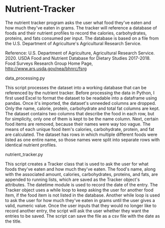# Nutrient-Tracker
The nutrient tracker program asks the user what food they've eaten and how much they've eaten in grams. The tracker will
reference a database of foods and their nutrient profiles to record the calories, carbohydrates, proteins, and fats consumed
per input. The database is based on a file from the U.S. Department of Agriculture's Agricultural Research Service.

Reference:
U.S. Department of Agriculture, Agricultural Research Service. 2020. USDA Food and Nutrient Database for Dietary Studies
2017-2018. Food Surveys Research Group Home Page, http://www.ars.usda.gov/nea/bhnrc/fsrg

data_processing.py

This script processes the dataset into a working database that can be referenced by the nutrient tracker. Before processing
the data in Python, I first used Excel to format the dataset to be readable into a dataframe using pandas. Once it's imported,
the dataset's unneeded columns are dropped. Only the name, calorie, protein, carbohydrate and total fat columns are kept. The
dataset contains two columns that describe the food in each row, but for simplicity, only one of them is kept to be the name
column. Next, certain food items are removed, because their names were way too vague. The means of each unique food item's
calories, carbohydrate, protein, and fat are calculated. The dataset has rows in which multiple different foods were listed
as one entire name, so those names were split into separate rows with identical nutrient profiles.

nutrient_tracker.py

This script creates a Tracker class that is used to ask the user for what foods they've eaten and how much they've eaten.
The food's name, along with the associated amount, calories, carbohydrates, proteins, and fats, are appended to running lists,
which are saved as the Tracker object's attributes. The datetime module is used to record the date of the entry. The Tracker
object uses a while loop to keep asking the user for another food item, if the food item is not listed in the database. Another
while loop is used to ask the user for how much they've eaten in grams until the user gives a valid, numeric value. Once the
user inputs that they would no longer like to record another entry, the script will ask the user whether they want the entries
to be saved. The script can save the file as a csv file with the date as the title.
